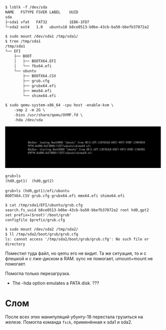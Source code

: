 ```
$ lsblk -f /dev/sda
NAME   FSTYPE FSVER LABEL    UUID                                 
sda                                                              
├─sda1 vfat   FAT32          1E86-1FD7                           
└─sda2 ext4   1.0   ubuntu18 b8ce0513-b0be-43cb-ba50-bbefb37072a2
```

```
$ sudo mount /dev/sda1 /tmp/sda1/
$ tree /tmp/sda1
/tmp/sda1
└── EFI
    ├── BOOT
    │   ├── BOOTX64.EFI
    │   └── fbx64.efi
    └── ubuntu
        ├── BOOTX64.CSV
        ├── grub.cfg
        ├── grubx64.efi
        ├── mmx64.efi
        └── shimx64.efi
```

```
$ sudo qemu-system-x86_64 -cpu host -enable-kvm \
    -smp 2 -m 2G \
    -bios /usr/share/qemu/OVMF.fd \
    -hda /dev/sda
```

![qemu](./pic1.png)

```
grub>ls
(hd0,gpt1)  (hd0,gpt2)

grub>ls (hd0,gpt1)/efi/ubuntu
BOOTX64.CSV grub.cfg grubx64.efi mmx64.efi shimx64.efi
```

```
$ cat /tmp/sda1/EFI/ubuntu/grub.cfg 
search.fs_uuid b8ce0513-b0be-43cb-ba50-bbefb37072a2 root hd0,gpt2 
set prefix=($root)'/boot/grub'
configfile $prefix/grub.cfg
```

```
$ sudo mount /dev/sda2 /tmp/sda2/
$ ll /tmp/sda2/boot/grub/grub.cfg
ls: cannot access '/tmp/sda2/boot/grub/grub.cfg': No such file or directory
```

Поместил туда файл, но qemu его не видит. Та же ситуация, то и с флешкой и с лже-диском в RAM. sync не помогает, umount+mount не помогает. 

Помогла только перезагрузка.

* The -hda option emulates a PATA disk. ???

# Слом

После всех этих манипуляций убунту-18 перестала грузиться на железе. Помогла команда `fsck`, применённая к sda1 и sda2.
